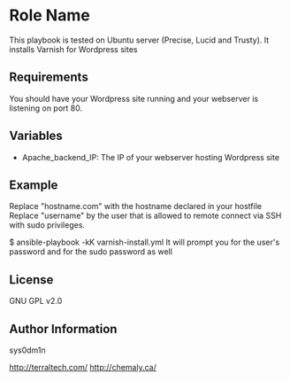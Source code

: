 Role Name
========

This playbook is tested on Ubuntu server (Precise, Lucid and Trusty). It installs Varnish for Wordpress sites


Requirements
------------

You should have your Wordpress site running and your webserver is listening on port 80.

Variables
--------------
* Apache_backend_IP: The IP of your webserver hosting Wordpress site

Example
-------------------------
Replace "hostname.com" with the hostname declared in your hostfile
Replace "username" by the user that is allowed to remote connect via SSH with sudo privileges.

$ ansible-playbook -kK varnish-install.yml
It will prompt you for the user's password and for the sudo password as well

License
-------

GNU GPL v2.0

Author Information
------------------

sys0dm1n

http://terraltech.com/
http://chemaly.ca/
